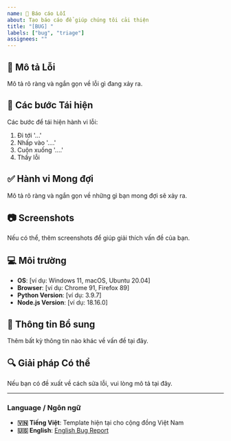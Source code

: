 ```yaml
---
name: 🐛 Báo cáo Lỗi
about: Tạo báo cáo để giúp chúng tôi cải thiện
title: "[BUG] "
labels: ["bug", "triage"]
assignees: ""
---
```


## 🐛 Mô tả Lỗi
Mô tả rõ ràng và ngắn gọn về lỗi gì đang xảy ra.

## 🔄 Các bước Tái hiện
Các bước để tái hiện hành vi lỗi:
1. Đi tới '...'
2. Nhấp vào '....'
3. Cuộn xuống '....'
4. Thấy lỗi

## ✅ Hành vi Mong đợi
Mô tả rõ ràng và ngắn gọn về những gì bạn mong đợi sẽ xảy ra.

## 📷 Screenshots
Nếu có thể, thêm screenshots để giúp giải thích vấn đề của bạn.

## 💻 Môi trường
- **OS**: [ví dụ: Windows 11, macOS, Ubuntu 20.04]
- **Browser**: [ví dụ: Chrome 91, Firefox 89]
- **Python Version**: [ví dụ: 3.9.7]
- **Node.js Version**: [ví dụ: 18.16.0]

## 📝 Thông tin Bổ sung
Thêm bất kỳ thông tin nào khác về vấn đề tại đây.

## 🔍 Giải pháp Có thể
Nếu bạn có đề xuất về cách sửa lỗi, vui lòng mô tả tại đây.

---

### Language / Ngôn ngữ
- **🇻🇳 Tiếng Việt**: Template hiện tại cho cộng đồng Việt Nam
- **🇺🇸 English**: [English Bug Report](../en/bug_report.md)
